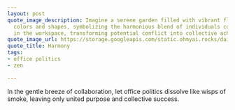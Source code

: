 ```yaml
---
layout: post
quote_image_description: Imagine a serene garden filled with vibrant flowers of diverse
  colors and shapes, symbolizing the harmonious blend of individuals coming together
  in the workspace, transforming potential conflict into collective achievement.
quote_image_url: https://storage.googleapis.com/static.ohmyai.rocks/daily/2024-01-11.jpg
quote_title: Harmony
tags:
- office politics
- zen

---
```


In the gentle breeze of collaboration, let office politics dissolve like wisps of smoke, leaving only united purpose and collective success.